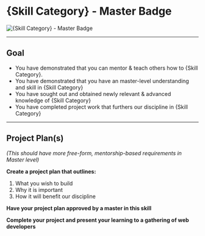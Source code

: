 # {Skill Category} - Master Badge

![{Skill Category} - Master Badge](http://familysearch.org/badge.png "{Skill Category} Journeyman badge")


-----


## Goal
- You have demonstrated that you can mentor & teach others how to {Skill Category}.
- You have demonstrated that you have an master-level understanding and skill in {Skill Category}
- You have sought out and obtained newly relevant & advanced knowledge of {Skill Category}
- You have completed project work that furthers our discipline in {Skill Category}


-----


## Project Plan(s)
*(This should have more free-form, mentorship-based requirements in Master level)*

**Create a project plan that outlines:**

  1) What you wish to build
  2) Why it is important
  3) How it will benefit our discipline

**Have your project plan approved by a master in this skill**

**Complete your project and present your learning to a gathering of web developers**

